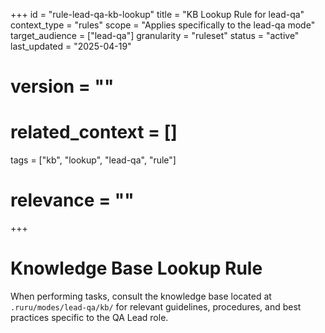 +++
id = "rule-lead-qa-kb-lookup"
title = "KB Lookup Rule for lead-qa"
context_type = "rules"
scope = "Applies specifically to the lead-qa mode"
target_audience = ["lead-qa"]
granularity = "ruleset"
status = "active"
last_updated = "2025-04-19"
# version = ""
# related_context = []
tags = ["kb", "lookup", "lead-qa", "rule"]
# relevance = ""
+++

# Knowledge Base Lookup Rule

When performing tasks, consult the knowledge base located at `.ruru/modes/lead-qa/kb/` for relevant guidelines, procedures, and best practices specific to the QA Lead role.

